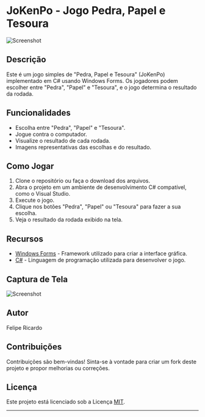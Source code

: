 # JoKenPo - Jogo Pedra, Papel e Tesoura

![Screenshot](https://www.fschuch.com/blog/2019/07/23/desafio-de-programacao-o-jogo-pedra-papel-e-tesoura/featured.png)

## Descrição

Este é um jogo simples de "Pedra, Papel e Tesoura" (JoKenPo) implementado em C# usando Windows Forms. Os jogadores podem escolher entre "Pedra", "Papel" e "Tesoura", e o jogo determina o resultado da rodada.

## Funcionalidades

- Escolha entre "Pedra", "Papel" e "Tesoura".
- Jogue contra o computador.
- Visualize o resultado de cada rodada.
- Imagens representativas das escolhas e do resultado.

## Como Jogar

1. Clone o repositório ou faça o download dos arquivos.
2. Abra o projeto em um ambiente de desenvolvimento C# compatível, como o Visual Studio.
3. Execute o jogo.
4. Clique nos botões "Pedra", "Papel" ou "Tesoura" para fazer a sua escolha.
5. Veja o resultado da rodada exibido na tela.

## Recursos

- [Windows Forms](https://docs.microsoft.com/en-us/dotnet/desktop/winforms/?view=netdesktop-6.0) - Framework utilizado para criar a interface gráfica.
- [C#](https://docs.microsoft.com/en-us/dotnet/csharp/) - Linguagem de programação utilizada para desenvolver o jogo.

## Captura de Tela

![Screenshot](screenshot.png)

## Autor

Felipe Ricardo

## Contribuições

Contribuições são bem-vindas! Sinta-se à vontade para criar um fork deste projeto e propor melhorias ou correções.

## Licença

Este projeto está licenciado sob a Licença [MIT](LICENSE).

---

